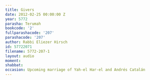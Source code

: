 ```yaml
---
title: Givers
date: 2012-02-25 00:00:00 Z
year: 5772
parasha: Terumah
bookcode: '2'
fullparashacode: '207'
parashacode: '207'
author: Rabbi Eliezer Hirsch
id: 57722071
filename: 5772-207-1
layout: audio
moment: 
shabbat: 
occasion: Upcoming marriage of Yah-el Har-el and Andrés Catalán
---
```


